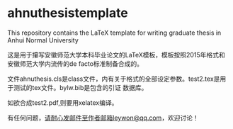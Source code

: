 # ahnuthesistemplate
This repository contains the LaTeX template for writing graduate thesis in Anhui Normal University

这是用于攥写安徽师范大学本科毕业论文的LaTeX模板，模板按照2015年格式和安徽师范大学内流传的de facto标准制备合成的。

文件ahnuthesis.cls是class文件，内有关于格式的全部设定参数。test2.tex是用于测试的tex文件。bylw.bib是包含的引证
数据库。

如欲合成test2.pdf,则要用xelatex编译。

有任何问题，请耐心发邮件至作者邮箱leywon@qq.com，欢迎讨论！

